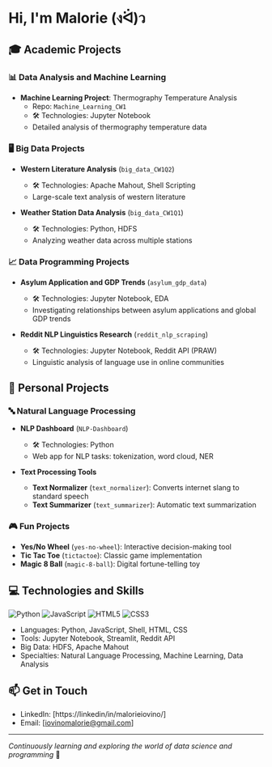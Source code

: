 # Hi, I'm Malorie (งᐛ)ว

## 🎓 Academic Projects

### 📊 Data Analysis and Machine Learning
- **Machine Learning Project**: Thermography Temperature Analysis
  - Repo: `Machine_Learning_CW1`
  - 🛠 Technologies: Jupyter Notebook
  - Detailed analysis of thermography temperature data

### 🖥 Big Data Projects
- **Western Literature Analysis** (`big_data_CW1Q2`)
  - 🛠 Technologies: Apache Mahout, Shell Scripting
  - Large-scale text analysis of western literature

- **Weather Station Data Analysis** (`big_data_CW1Q1`)
  - 🛠 Technologies: Python, HDFS
  - Analyzing weather data across multiple stations

### 📈 Data Programming Projects
- **Asylum Application and GDP Trends** (`asylum_gdp_data`)
  - 🛠 Technologies: Jupyter Notebook, EDA
  - Investigating relationships between asylum applications and global GDP trends

- **Reddit NLP Linguistics Research** (`reddit_nlp_scraping`)
  - 🛠 Technologies: Jupyter Notebook, Reddit API (PRAW)
  - Linguistic analysis of language use in online communities

## 🚀 Personal Projects

### 🔤 Natural Language Processing
- **NLP Dashboard** (`NLP-Dashboard`)
  - 🛠 Technologies: Python
  - Web app for NLP tasks: tokenization, word cloud, NER

- **Text Processing Tools**
  - **Text Normalizer** (`text_normalizer`): Converts internet slang to standard speech
  - **Text Summarizer** (`text_summarizer`): Automatic text summarization

### 🎮 Fun Projects
- **Yes/No Wheel** (`yes-no-wheel`): Interactive decision-making tool
- **Tic Tac Toe** (`tictactoe`): Classic game implementation
- **Magic 8 Ball** (`magic-8-ball`): Digital fortune-telling toy

## 💻 Technologies and Skills
![Python](https://img.shields.io/badge/-Python-black?style=flat-square&logo=python)
![JavaScript](https://img.shields.io/badge/-JavaScript-black?style=flat-square&logo=javascript)
![HTML5](https://img.shields.io/badge/-HTML5-black?style=flat-square&logo=html5)
![CSS3](https://img.shields.io/badge/-CSS3-black?style=flat-square&logo=css3)

- Languages: Python, JavaScript, Shell, HTML, CSS
- Tools: Jupyter Notebook, Streamlit, Reddit API
- Big Data: HDFS, Apache Mahout
- Specialties: Natural Language Processing, Machine Learning, Data Analysis

## 📫 Get in Touch
- LinkedIn: [https://linkedin/in/malorieiovino/]
- Email: [iovinomalorie@gmail.com]

---

*Continuously learning and exploring the world of data science and programming* 🌱
